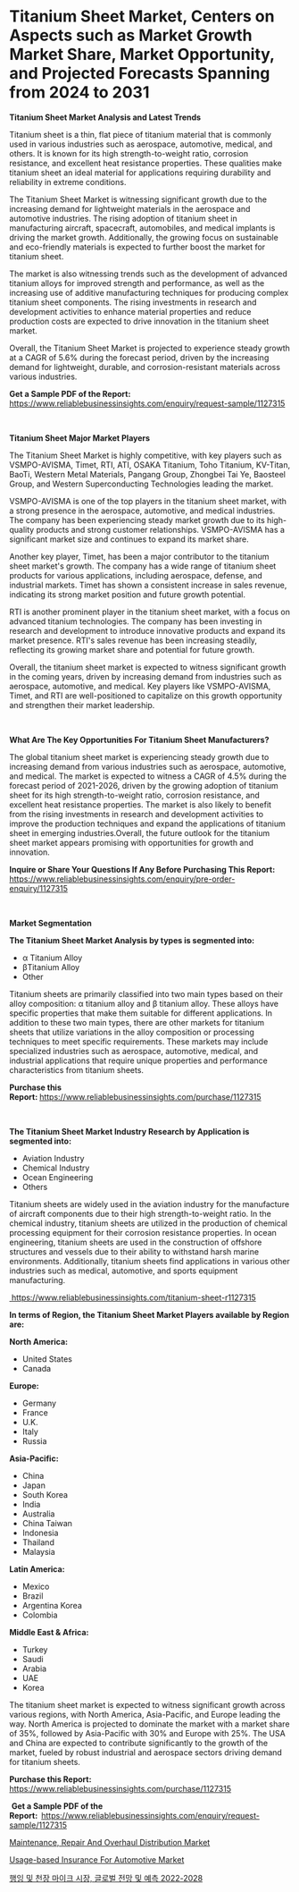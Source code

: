 <p><h1>Titanium Sheet Market, Centers on Aspects such as Market Growth Market Share, Market Opportunity, and Projected Forecasts Spanning from 2024 to 2031</h1></p><p><strong>Titanium Sheet Market Analysis and Latest Trends</strong></p>
<p><p>Titanium sheet is a thin, flat piece of titanium material that is commonly used in various industries such as aerospace, automotive, medical, and others. It is known for its high strength-to-weight ratio, corrosion resistance, and excellent heat resistance properties. These qualities make titanium sheet an ideal material for applications requiring durability and reliability in extreme conditions.</p><p>The Titanium Sheet Market is witnessing significant growth due to the increasing demand for lightweight materials in the aerospace and automotive industries. The rising adoption of titanium sheet in manufacturing aircraft, spacecraft, automobiles, and medical implants is driving the market growth. Additionally, the growing focus on sustainable and eco-friendly materials is expected to further boost the market for titanium sheet.</p><p>The market is also witnessing trends such as the development of advanced titanium alloys for improved strength and performance, as well as the increasing use of additive manufacturing techniques for producing complex titanium sheet components. The rising investments in research and development activities to enhance material properties and reduce production costs are expected to drive innovation in the titanium sheet market.</p><p>Overall, the Titanium Sheet Market is projected to experience steady growth at a CAGR of 5.6% during the forecast period, driven by the increasing demand for lightweight, durable, and corrosion-resistant materials across various industries.</p></p>
<p><strong>Get a Sample PDF of the Report:&nbsp;</strong> <a href="https://www.reliablebusinessinsights.com/enquiry/request-sample/1127315">https://www.reliablebusinessinsights.com/enquiry/request-sample/1127315</a></p>
<p>&nbsp;</p>
<p><strong>Titanium Sheet Major Market Players</strong></p>
<p><p>The Titanium Sheet Market is highly competitive, with key players such as VSMPO-AVISMA, Timet, RTI, ATI, OSAKA Titanium, Toho Titanium, KV-Titan, BaoTi, Western Metal Materials, Pangang Group, Zhongbei Tai Ye, Baosteel Group, and Western Superconducting Technologies leading the market. </p><p>VSMPO-AVISMA is one of the top players in the titanium sheet market, with a strong presence in the aerospace, automotive, and medical industries. The company has been experiencing steady market growth due to its high-quality products and strong customer relationships. VSMPO-AVISMA has a significant market size and continues to expand its market share.</p><p>Another key player, Timet, has been a major contributor to the titanium sheet market's growth. The company has a wide range of titanium sheet products for various applications, including aerospace, defense, and industrial markets. Timet has shown a consistent increase in sales revenue, indicating its strong market position and future growth potential.</p><p>RTI is another prominent player in the titanium sheet market, with a focus on advanced titanium technologies. The company has been investing in research and development to introduce innovative products and expand its market presence. RTI's sales revenue has been increasing steadily, reflecting its growing market share and potential for future growth.</p><p>Overall, the titanium sheet market is expected to witness significant growth in the coming years, driven by increasing demand from industries such as aerospace, automotive, and medical. Key players like VSMPO-AVISMA, Timet, and RTI are well-positioned to capitalize on this growth opportunity and strengthen their market leadership.</p></p>
<p>&nbsp;</p>
<p><strong>What Are The Key Opportunities For Titanium Sheet Manufacturers?</strong></p>
<p><p>The global titanium sheet market is experiencing steady growth due to increasing demand from various industries such as aerospace, automotive, and medical. The market is expected to witness a CAGR of 4.5% during the forecast period of 2021-2026, driven by the growing adoption of titanium sheet for its high strength-to-weight ratio, corrosion resistance, and excellent heat resistance properties. The market is also likely to benefit from the rising investments in research and development activities to improve the production techniques and expand the applications of titanium sheet in emerging industries.Overall, the future outlook for the titanium sheet market appears promising with opportunities for growth and innovation.</p></p>
<p><strong>Inquire or Share Your Questions If Any Before Purchasing This Report:</strong> <a href="https://www.reliablebusinessinsights.com/enquiry/pre-order-enquiry/1127315">https://www.reliablebusinessinsights.com/enquiry/pre-order-enquiry/1127315</a></p>
<p>&nbsp;</p>
<p><strong>Market Segmentation</strong></p>
<p><strong>The Titanium Sheet Market Analysis by types is segmented into:</strong></p>
<p><ul><li>α Titanium Alloy</li><li>βTitanium Alloy</li><li>Other</li></ul></p>
<p><p>Titanium sheets are primarily classified into two main types based on their alloy composition: α titanium alloy and β titanium alloy. These alloys have specific properties that make them suitable for different applications. In addition to these two main types, there are other markets for titanium sheets that utilize variations in the alloy composition or processing techniques to meet specific requirements. These markets may include specialized industries such as aerospace, automotive, medical, and industrial applications that require unique properties and performance characteristics from titanium sheets.</p></p>
<p><strong>Purchase this Report:&nbsp;</strong><a href="https://www.reliablebusinessinsights.com/purchase/1127315">https://www.reliablebusinessinsights.com/purchase/1127315</a></p>
<p>&nbsp;</p>
<p><strong>The Titanium Sheet Market Industry Research by Application is segmented into:</strong></p>
<p><ul><li>Aviation Industry</li><li>Chemical Industry</li><li>Ocean Engineering</li><li>Others</li></ul></p>
<p><p>Titanium sheets are widely used in the aviation industry for the manufacture of aircraft components due to their high strength-to-weight ratio. In the chemical industry, titanium sheets are utilized in the production of chemical processing equipment for their corrosion resistance properties. In ocean engineering, titanium sheets are used in the construction of offshore structures and vessels due to their ability to withstand harsh marine environments. Additionally, titanium sheets find applications in various other industries such as medical, automotive, and sports equipment manufacturing.</p></p>
<p><a href="https://www.reliablebusinessinsights.com/titanium-sheet-r1127315">&nbsp;https://www.reliablebusinessinsights.com/titanium-sheet-r1127315</a></p>
<p><strong>In terms of Region, the Titanium Sheet Market Players available by Region are:</strong></p>
<p>
    <p> <strong> North America: </strong>
        <ul>
            <li>United States</li>
            <li>Canada</li>
        </ul>
        </p> 
    <p> <strong> Europe: </strong>
        <ul>
            <li>Germany</li>
            <li>France</li>
            <li>U.K.</li>
            <li>Italy</li>
            <li>Russia</li>
        </ul>
        </p> 
    <p> <strong> Asia-Pacific: </strong>
        <ul>
            <li>China</li>
            <li>Japan</li>
            <li>South Korea</li>
            <li>India</li>
            <li>Australia</li>
            <li>China Taiwan</li>
            <li>Indonesia</li>
            <li>Thailand</li>
            <li>Malaysia</li>
        </ul>
        </p> 
    <p> <strong> Latin America: </strong>
        <ul>
            <li>Mexico</li>
            <li>Brazil</li>
            <li>Argentina Korea</li>
            <li>Colombia</li>
        </ul>
        </p> 
    <p> <strong> Middle East & Africa: </strong>
        <ul>
            <li>Turkey</li>
            <li>Saudi</li>
            <li>Arabia</li>
            <li>UAE</li>
            <li>Korea</li>
        </ul>
    </p>
    </p>
<p><p>The titanium sheet market is expected to witness significant growth across various regions, with North America, Asia-Pacific, and Europe leading the way. North America is projected to dominate the market with a market share of 35%, followed by Asia-Pacific with 30% and Europe with 25%. The USA and China are expected to contribute significantly to the growth of the market, fueled by robust industrial and aerospace sectors driving demand for titanium sheets.</p></p>
<p><strong>Purchase this Report: </strong><a href="https://www.reliablebusinessinsights.com/purchase/1127315">https://www.reliablebusinessinsights.com/purchase/1127315</a></p>
<p>&nbsp;<strong>Get a Sample PDF of the Report:&nbsp;&nbsp;</strong><a href="https://www.reliablebusinessinsights.com/enquiry/request-sample/1127315">https://www.reliablebusinessinsights.com/enquiry/request-sample/1127315</a></p>
<p><strong></strong></p>
<p><p><a href="https://github.com/khkjaxbn36/Market-Research-Report-List-1/blob/main/maintenance-repair-and-overhaul-distribution-market.md">Maintenance, Repair And Overhaul Distribution Market</a></p><p><a href="https://github.com/bushilahore52/Market-Research-Report-List-1/blob/main/usage-based-insurance-for-automotive-market.md">Usage-based Insurance For Automotive Market</a></p><p><a href="https://github.com/laholand/Market-Research-Report-List-4/blob/main/3973270130702.md">행잉 및 천장 마이크 시장, 글로벌 전망 및 예측 2022-2028</a></p></p>